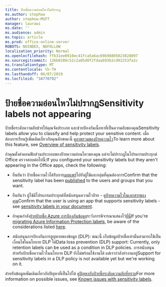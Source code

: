 ```yaml
---
title: ป้ายชื่อความอ่อนไหวไม่ปรากฏ
ms.author: stephow
author: stephow-MSFT
manager: laurawi
ms.date: ''
ms.audience: admin
ms.topic: article
ms.prod: office-online-server
ROBOTS: NOINDEX, NOFOLLOW
localization_priority: Normal
ms.openlocfilehash: ffb31ee0910ec41fca5a6ac69b98805023828097
ms.sourcegitcommit: 136b8209c52c2a05d0f2fdaab93b2cd92253fa2c
ms.translationtype: MT
ms.contentlocale: th-TH
ms.lasthandoff: 06/07/2019
ms.locfileid: "34770792"
---
```

# <a name="sensitivity-labels-not-appearing"></a><span data-ttu-id="0f8d9-102">ป้ายชื่อความอ่อนไหวไม่ปรากฏ</span><span class="sxs-lookup"><span data-stu-id="0f8d9-102">Sensitivity labels not appearing</span></span>

<span data-ttu-id="0f8d9-103">ป้ายชื่อระดับความลับช่วยให้คุณจัดประเภท และช่วยป้องกันเนื้อหาที่เป็นความลับของคุณ</span><span class="sxs-lookup"><span data-stu-id="0f8d9-103">Sensitivity labels allow you to classify and help protect your sensitive content.</span></span> <span data-ttu-id="0f8d9-104">เมื่อต้องการเรียนรู้เพิ่มเติมเกี่ยวกับคุณลักษณะนี้ ดู[ภาพรวมของป้ายความไว](https://docs.microsoft.com/office365/securitycompliance/sensitivity-labels)</span><span class="sxs-lookup"><span data-stu-id="0f8d9-104">To learn more about this feature, see [Overview of sensitivity labels](https://docs.microsoft.com/office365/securitycompliance/sensitivity-labels).</span></span>

<span data-ttu-id="0f8d9-105">ถ้าคุณตั้งค่าคอนฟิกส่วนประกอบของป้ายความอ่อนไหวของคุณ แต่จะไม่ปรากฏในโปรแกรมประยุกต์ Office ตรวจสอบต่อไปนี้:</span><span class="sxs-lookup"><span data-stu-id="0f8d9-105">If you configured your sensitivity labels but they aren't appearing in the Office apps, check the following:</span></span>

- <span data-ttu-id="0f8d9-106">ยืนยันว่า ป้ายชื่อความไวได้รับการ[เผยแพร่](https://docs.microsoft.com/Office365/SecurityCompliance/sensitivity-labels#what-label-policies-can-do)ไปยังผู้ใช้และกลุ่มที่คุณต้องการ</span><span class="sxs-lookup"><span data-stu-id="0f8d9-106">Confirm that the sensitivity label has been [published](https://docs.microsoft.com/Office365/SecurityCompliance/sensitivity-labels#what-label-policies-can-do) to the users and groups that you want.</span></span>

- <span data-ttu-id="0f8d9-107">ยืนยันว่า ผู้ใช้มีโปรแกรมประยุกต์ที่สนับสนุนความไวป้าย - ดู[ป้ายความไวในเอกสารของคุณ](https://support.office.com/article/apply-sensitivity-labels-to-your-documents-and-email-within-office-2f96e7cd-d5a4-403b-8bd7-4cc636bae0f9?ad=US&ui=en-US&rs=en-US#bkmk_whereavailable)</span><span class="sxs-lookup"><span data-stu-id="0f8d9-107">Confirm that the user is using an app that supports sensitivity labels - see [sensitivity labels in your document](https://support.office.com/article/apply-sensitivity-labels-to-your-documents-and-email-within-office-2f96e7cd-d5a4-403b-8bd7-4cc636bae0f9?ad=US&ui=en-US&rs=en-US#bkmk_whereavailable).</span></span>
 
 
- <span data-ttu-id="0f8d9-108">ถ้าคุณกำลัง[ย้ายป้ายชื่อ Azure การป้องกันข้อมูล](https://docs.microsoft.com/azure/information-protection/configure-policy-migrate-labels)ระวังการพิจารณาแสดงไว้[ที่นี่](https://docs.microsoft.com/azure/information-protection/configure-policy-migrate-labels#considerations-for-unified-labels)</span><span class="sxs-lookup"><span data-stu-id="0f8d9-108">If you're [migrating Azure Information Protection labels](https://docs.microsoft.com/azure/information-protection/configure-policy-migrate-labels), be aware of the considerations listed [here](https://docs.microsoft.com/azure/information-protection/configure-policy-migrate-labels#considerations-for-unified-labels).</span></span>

- <span data-ttu-id="0f8d9-109">สนับสนุนการป้องกันการสูญหายของข้อมูล (DLP): ขณะนี้ เก็บข้อมูลป้ายชื่อเท่านั้นสามารถใช้เป็นเงื่อนไขในนโยบาย DLP ได้</span><span class="sxs-lookup"><span data-stu-id="0f8d9-109">Data loss prevention (DLP) support: Currently, only retention labels can be used as a condition in DLP policies.</span></span>  <span data-ttu-id="0f8d9-110">การสนับสนุนสำหรับป้ายชื่อความไวในนโยบาย DLP ยังไม่พร้อมใช้งานได้ แต่เรากำลังทำงานอยู่</span><span class="sxs-lookup"><span data-stu-id="0f8d9-110">Support for sensitivity labels in a DLP policy is not available yet but we're working on it.</span></span>

<span data-ttu-id="0f8d9-111">สำหรับข้อมูลเพิ่มเติมเกี่ยวกับปัญหาที่เป็นไปได้ ดู[ปัญหากับป้ายชื่อระดับความลับที่ทราบ](https://support.office.com/article/known-issues-with-sensitivity-labels-in-office-b169d687-2bbd-4e21-a440-7da1b2743edc?ui=en-US&rs=en-US&ad=US)</span><span class="sxs-lookup"><span data-stu-id="0f8d9-111">For more information on possible issues, see [Known issues with sensitivity labels](https://support.office.com/article/known-issues-with-sensitivity-labels-in-office-b169d687-2bbd-4e21-a440-7da1b2743edc?ui=en-US&rs=en-US&ad=US).</span></span>